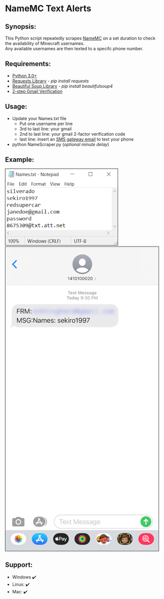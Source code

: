 # NameMC Text Alerts

## Synopsis:
This Python script repeatedly scrapes [NameMC](https://namemc.com/) on a set duration to check the availability of Minecraft usernames.  
Any available usernames are then texted to a specifc phone number.

## Requirements:
* [Python 3.0+](https://www.python.org/)
* [Requests Library](https://requests.readthedocs.io/en/master/) - *pip install requests*
* [Beautiful Soup Library](https://www.crummy.com/software/BeautifulSoup/bs4/doc/) - *pip install beautifulsoup4*
* [2-step Gmail Verification](https://www.google.com/landing/2step/)

## Usage:
* Update your Names.txt file
  * Put one username per line
  * 3rd to last line: your gmail
  * 2nd to last line: your gmail 2-factor verification code
  * last line: insert an [SMS gateway email](https://20somethingfinance.com/how-to-send-text-messages-sms-via-email-for-free/) to text your phone
* python NameScraper.py (*optional minute delay*)

## Example:
![](Images/Example1.png)  
![](Images/Example2.png)

## Support:
* Windows :heavy_check_mark:
* Linux: :heavy_check_mark:
* Mac: :heavy_check_mark:
